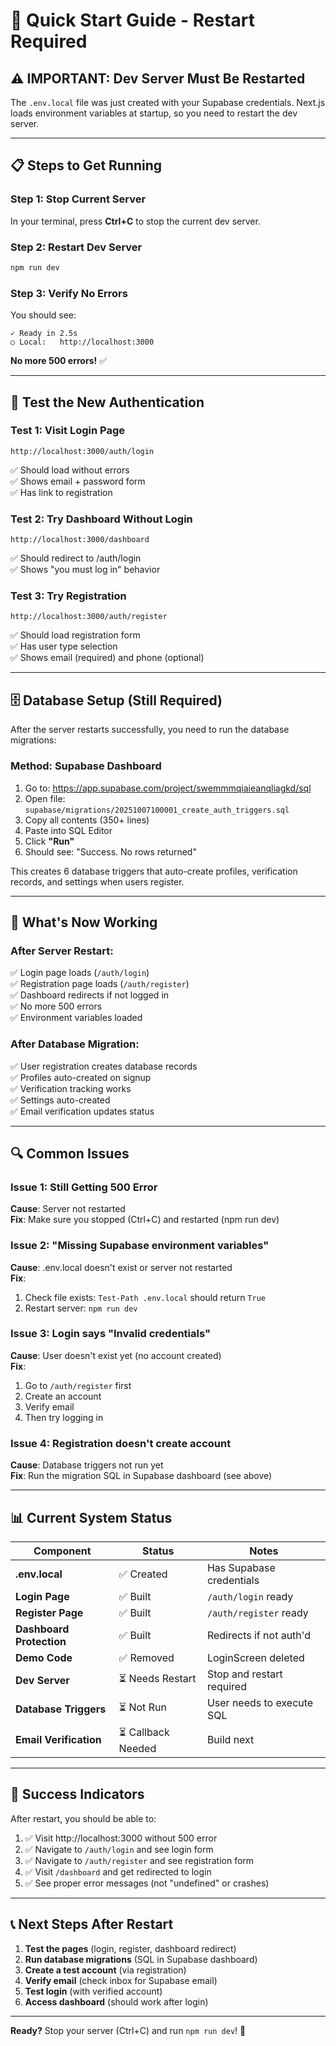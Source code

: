 # 🚀 Quick Start Guide - Restart Required

## ⚠️ IMPORTANT: Dev Server Must Be Restarted

The `.env.local` file was just created with your Supabase credentials. Next.js loads environment variables at startup, so you need to restart the dev server.

---

## 📋 Steps to Get Running

### **Step 1: Stop Current Server**
In your terminal, press **Ctrl+C** to stop the current dev server.

### **Step 2: Restart Dev Server**
```powershell
npm run dev
```

### **Step 3: Verify No Errors**
You should see:
```
✓ Ready in 2.5s
○ Local:   http://localhost:3000
```

**No more 500 errors!** ✅

---

## 🧪 Test the New Authentication

### **Test 1: Visit Login Page**
```
http://localhost:3000/auth/login
```
✅ Should load without errors  
✅ Shows email + password form  
✅ Has link to registration  

### **Test 2: Try Dashboard Without Login**
```
http://localhost:3000/dashboard
```
✅ Should redirect to /auth/login  
✅ Shows "you must log in" behavior  

### **Test 3: Try Registration**
```
http://localhost:3000/auth/register
```
✅ Should load registration form  
✅ Has user type selection  
✅ Shows email (required) and phone (optional)  

---

## 🗄️ Database Setup (Still Required)

After the server restarts successfully, you need to run the database migrations:

### **Method: Supabase Dashboard**
1. Go to: https://app.supabase.com/project/swemmmqiaieanqliagkd/sql
2. Open file: `supabase/migrations/20251007100001_create_auth_triggers.sql`
3. Copy all contents (350+ lines)
4. Paste into SQL Editor
5. Click **"Run"**
6. Should see: "Success. No rows returned"

This creates 6 database triggers that auto-create profiles, verification records, and settings when users register.

---

## 🎯 What's Now Working

### **After Server Restart:**
✅ Login page loads (`/auth/login`)  
✅ Registration page loads (`/auth/register`)  
✅ Dashboard redirects if not logged in  
✅ No more 500 errors  
✅ Environment variables loaded  

### **After Database Migration:**
✅ User registration creates database records  
✅ Profiles auto-created on signup  
✅ Verification tracking works  
✅ Settings auto-created  
✅ Email verification updates status  

---

## 🔍 Common Issues

### **Issue 1: Still Getting 500 Error**
**Cause**: Server not restarted  
**Fix**: Make sure you stopped (Ctrl+C) and restarted (npm run dev)

### **Issue 2: "Missing Supabase environment variables"**
**Cause**: .env.local doesn't exist or server not restarted  
**Fix**: 
1. Check file exists: `Test-Path .env.local` should return `True`
2. Restart server: `npm run dev`

### **Issue 3: Login says "Invalid credentials"**
**Cause**: User doesn't exist yet (no account created)  
**Fix**: 
1. Go to `/auth/register` first
2. Create an account
3. Verify email
4. Then try logging in

### **Issue 4: Registration doesn't create account**
**Cause**: Database triggers not run yet  
**Fix**: Run the migration SQL in Supabase dashboard (see above)

---

## 📊 Current System Status

| Component | Status | Notes |
|-----------|--------|-------|
| **.env.local** | ✅ Created | Has Supabase credentials |
| **Login Page** | ✅ Built | `/auth/login` ready |
| **Register Page** | ✅ Built | `/auth/register` ready |
| **Dashboard Protection** | ✅ Built | Redirects if not auth'd |
| **Demo Code** | ✅ Removed | LoginScreen deleted |
| **Dev Server** | ⏳ Needs Restart | Stop and restart required |
| **Database Triggers** | ⏳ Not Run | User needs to execute SQL |
| **Email Verification** | ⏳ Callback Needed | Build next |

---

## 🎉 Success Indicators

After restart, you should be able to:
1. ✅ Visit http://localhost:3000 without 500 error
2. ✅ Navigate to `/auth/login` and see login form
3. ✅ Navigate to `/auth/register` and see registration form
4. ✅ Visit `/dashboard` and get redirected to login
5. ✅ See proper error messages (not "undefined" or crashes)

---

## 📞 Next Steps After Restart

1. **Test the pages** (login, register, dashboard redirect)
2. **Run database migrations** (SQL in Supabase dashboard)
3. **Create a test account** (via registration)
4. **Verify email** (check inbox for Supabase email)
5. **Test login** (with verified account)
6. **Access dashboard** (should work after login)

---

**Ready?** Stop your server (Ctrl+C) and run `npm run dev`! 🚀
